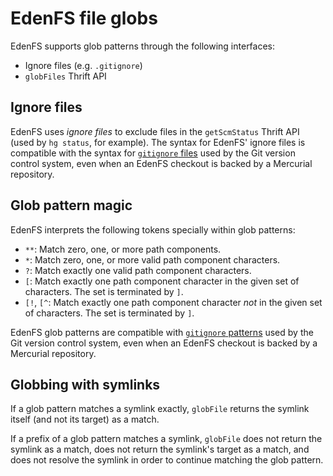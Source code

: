 # EdenFS file globs

EdenFS supports glob patterns through the following interfaces:

* Ignore files (e.g. `.gitignore`)
* `globFiles` Thrift API

## Ignore files

EdenFS uses *ignore files* to exclude files in the `getScmStatus` Thrift API
(used by `hg status`, for example). The syntax for EdenFS' ignore files is
compatible with the syntax for [`gitignore` files][gitignore] used by the Git
version control system, even when an EdenFS checkout is backed by a Mercurial
repository.

## Glob pattern magic

EdenFS interprets the following tokens specially within glob patterns:

* `**`: Match zero, one, or more path components.
* `*`: Match zero, one, or more valid path component characters.
* `?`: Match exactly one valid path component characters.
* `[`: Match exactly one path component character in the given set of
  characters. The set is terminated by `]`.
* `[!`, `[^`: Match exactly one path component character *not* in the given set
  of characters. The set is terminated by `]`.

EdenFS glob patterns are compatible with [`gitignore` patterns][gitignore] used
by the Git version control system, even when an EdenFS checkout is backed by a
Mercurial repository.

## Globbing with symlinks

If a glob pattern matches a symlink exactly, `globFile` returns the symlink
itself (and not its target) as a match.

If a prefix of a glob pattern matches a symlink, `globFile` does not return the
symlink as a match, does not return the symlink's target as a match, and does
not resolve the symlink in order to continue matching the glob pattern.

[gitignore]: https://git-scm.com/docs/gitignore#_pattern_format
